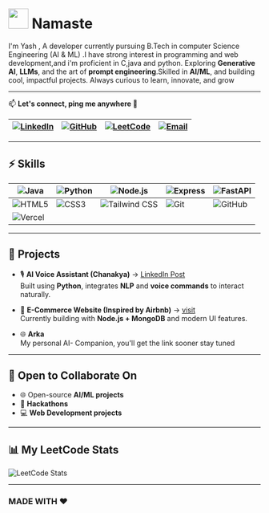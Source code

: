 # <img src="https://media.giphy.com/media/hvRJCLFzcasrR4ia7z/giphy.gif" width="40px"> Namaste



 I'm Yash , A developer currently pursuing B.Tech in computer Science Engineering (AI & ML) .I have strong interest in programming and web development,and i'm proficient in C,java and python. Exploring **Generative AI**, **LLMs**, and the art of **prompt engineering**.Skilled in  **AI/ML**, and building cool, impactful projects. Always curious to learn, innovate, and grow

---

📫 **Let's connect, ping me anywhere 🤝**

| [![LinkedIn](https://img.shields.io/badge/LinkedIn-0A66C2?style=flat\&logo=linkedin\&logoColor=white)](https://www.linkedin.com/in/yash-awasthi-a7aa5b334/) | [![GitHub](https://img.shields.io/badge/GitHub-333?style=flat\&logo=github\&logoColor=white)](https://github.com/Yashjs10) | [![LeetCode](https://img.shields.io/badge/LeetCode-FFA116?style=flat\&logo=leetcode\&logoColor=white)](https://leetcode.com/u/yashawasthi25) | [![Email](https://img.shields.io/badge/Email-D14836?style=flat\&logo=gmail\&logoColor=white)](mailto:yashawasthi854@gmail.com) |
| ----------------------------------------------------------------------------------------------------------------------------------------------------------- | -------------------------------------------------------------------------------------------------------------------------- | -------------------------------------------------------------------------------------------------------------------------------------------- | ------------------------------------------------------------------------------------------------------------------------------ |

---

## ⚡ Skills

| ![Java](https://img.shields.io/badge/Java-ED8B00?style=flat\&logo=java\&logoColor=white)       | ![Python](https://img.shields.io/badge/Python-3776AB?style=flat\&logo=python\&logoColor=white) | ![Node.js](https://img.shields.io/badge/Node.js-339933?style=flat\&logo=nodedotjs\&logoColor=white)             | ![Express](https://img.shields.io/badge/Express.js-000000?style=flat\&logo=express\&logoColor=white) | ![FastAPI](https://img.shields.io/badge/FastAPI-009688?style=flat\&logo=fastapi\&logoColor=white) |
| ---------------------------------------------------------------------------------------------- | ---------------------------------------------------------------------------------------------- | --------------------------------------------------------------------------------------------------------------- | ---------------------------------------------------------------------------------------------------- | ------------------------------------------------------------------------------------------------- |
| ![HTML5](https://img.shields.io/badge/HTML5-E34F26?style=flat\&logo=html5\&logoColor=white)    | ![CSS3](https://img.shields.io/badge/CSS3-1572B6?style=flat\&logo=css3\&logoColor=white)       | ![Tailwind CSS](https://img.shields.io/badge/Tailwind_CSS-06B6D4?style=flat\&logo=tailwindcss\&logoColor=white) | ![Git](https://img.shields.io/badge/Git-F05032?style=flat\&logo=git\&logoColor=white)                | ![GitHub](https://img.shields.io/badge/GitHub-181717?style=flat\&logo=github\&logoColor=white)    |
| ![Vercel](https://img.shields.io/badge/Vercel-000000?style=flat\&logo=vercel\&logoColor=white) |                                                                                                |                                                                                                                 |                                                                                                      |                                                                                                   |


---

## 🚀 Projects

- 🎙️ **AI Voice Assistant (Chanakya)** → [LinkedIn Post](https://www.linkedin.com/posts/yash-awasthi-a7aa5b334_ai-voiceassistant-nvidia-activity-7319263848144801792-2OTd)  
  Built using **Python**, integrates **NLP** and **voice commands** to interact naturally.

- 🛒 **E-Commerce Website (Inspired by Airbnb)** → [visit](https://wanderlust-kwz3.onrender.com/listings)  
  Currently building with **Node.js + MongoDB** and modern UI features.

- 🌐 **Arka**  
  My personal AI- Companion, you'll get the link sooner stay tuned

---

## 🤝 Open to Collaborate On

- 🌐 Open-source **AI/ML projects**  
- 🧠 **Hackathons** 
- 💻 **Web Development projects**   

---

## 📊 My LeetCode Stats

![LeetCode Stats](https://leetcard.jacoblin.cool/yashawasthi25?theme=dark&font=Baloo&ext=heatmap)

---

### MADE WITH ❤️ 
